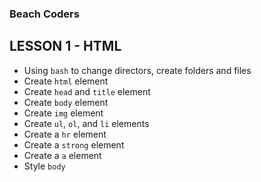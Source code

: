 ### Beach Coders

## LESSON 1 - HTML

- Using `bash` to change directors, create folders and files
- Create `html` element
- Create `head` and `title` element
- Create `body` element
- Create `img` element
- Create `ul`, `ol`, and `li` elements
- Create a `hr` element
- Create a `strong` element
- Create a `a` element
- Style `body`